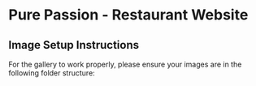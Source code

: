 # Pure Passion - Restaurant Website

## Image Setup Instructions

For the gallery to work properly, please ensure your images are in the following folder structure:

